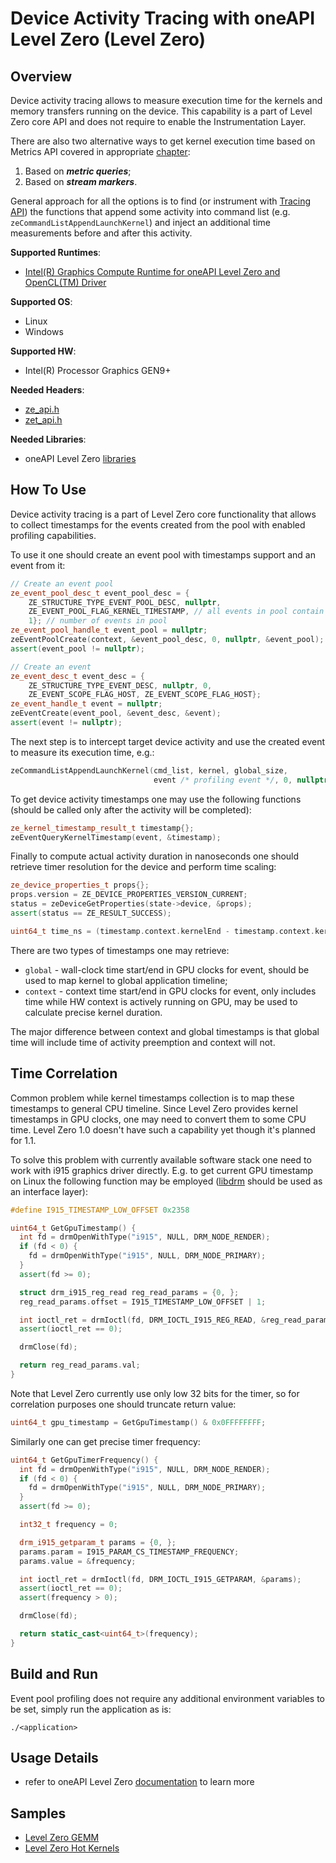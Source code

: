 # Device Activity Tracing with oneAPI Level Zero (Level Zero)
## Overview
Device activity tracing allows to measure execution time for the kernels and memory transfers running on the device. This capability is a part of Level Zero core API and does not require to enable the Instrumentation Layer.

There are also two alternative ways to get kernel execution time based on Metrics API covered in appropriate [chapter](../metrics_collection/LevelZero.md):
1. Based on ***metric queries***;
2. Based on ***stream markers***.

General approach for all the options is to find (or instrument with [Tracing API](../runtime_api_tracing/LevelZero.md)) the functions that append some activity into command list (e.g. `zeCommandListAppendLaunchKernel`) and inject an additional time measurements before and after this activity.

**Supported Runtimes**:
- [Intel(R) Graphics Compute Runtime for oneAPI Level Zero and OpenCL(TM) Driver](https://github.com/intel/compute-runtime)

**Supported OS**:
- Linux
- Windows

**Supported HW**:
- Intel(R) Processor Graphics GEN9+

**Needed Headers**:
- [ze_api.h](https://github.com/oneapi-src/level-zero/blob/master/include/ze_api.h)
- [zet_api.h](https://github.com/oneapi-src/level-zero/blob/master/include/zet_api.h)

**Needed Libraries**:
- oneAPI Level Zero [libraries](https://github.com/intel/compute-runtime)

## How To Use

Device activity tracing is a part of Level Zero core functionality that allows to collect timestamps for the events created from the pool with enabled profiling capabilities.

To use it one should create an event pool with timestamps support and an event from it:
```cpp
// Create an event pool
ze_event_pool_desc_t event_pool_desc = {
    ZE_STRUCTURE_TYPE_EVENT_POOL_DESC, nullptr,
    ZE_EVENT_POOL_FLAG_KERNEL_TIMESTAMP, // all events in pool contain profiling information
    1}; // number of events in pool
ze_event_pool_handle_t event_pool = nullptr;
zeEventPoolCreate(context, &event_pool_desc, 0, nullptr, &event_pool);
assert(event_pool != nullptr);

// Create an event
ze_event_desc_t event_desc = {
    ZE_STRUCTURE_TYPE_EVENT_DESC, nullptr, 0,
    ZE_EVENT_SCOPE_FLAG_HOST, ZE_EVENT_SCOPE_FLAG_HOST};
ze_event_handle_t event = nullptr;
zeEventCreate(event_pool, &event_desc, &event);
assert(event != nullptr);
```
The next step is to intercept target device activity and use the created event to measure its execution time, e.g.:
```cpp
zeCommandListAppendLaunchKernel(cmd_list, kernel, global_size,
                                event /* profiling event */, 0, nullptr);
```
To get device activity timestamps one may use the following functions (should be called only after the activity will be completed):
```cpp
ze_kernel_timestamp_result_t timestamp{};
zeEventQueryKernelTimestamp(event, &timestamp);
```
Finally to compute actual activity duration in nanoseconds one should retrieve timer resolution for the device and perform time scaling:
```cpp
ze_device_properties_t props{};
props.version = ZE_DEVICE_PROPERTIES_VERSION_CURRENT;
status = zeDeviceGetProperties(state->device, &props);
assert(status == ZE_RESULT_SUCCESS);

uint64_t time_ns = (timestamp.context.kernelEnd - timestamp.context.kernelStart) * props.timerResolution;
```
There are two types of timestamps one may retrieve:
* `global` - wall-clock time start/end in GPU clocks for event, should be used to map kernel to global application timeline;
* `context` - context time start/end in GPU clocks for event, only includes time while HW context is actively running on GPU, may be used to calculate precise kernel duration.

The major difference between context and global timestamps is that global time will include time of activity preemption and context will not.

## Time Correlation
Common problem while kernel timestamps collection is to map these timestamps to general CPU timeline. Since Level Zero provides kernel timestamps in GPU clocks, one may need to convert them to some CPU time. Level Zero 1.0 doesn't have such a capability yet though it's planned for 1.1.

To solve this problem with currently available software stack one need to work with i915 graphics driver directly. E.g. to get current GPU timestamp on Linux the following function may be employed ([libdrm](https://gitlab.freedesktop.org/mesa/drm) should be used as an interface layer):
```cpp
#define I915_TIMESTAMP_LOW_OFFSET 0x2358

uint64_t GetGpuTimestamp() {
  int fd = drmOpenWithType("i915", NULL, DRM_NODE_RENDER);
  if (fd < 0) {
    fd = drmOpenWithType("i915", NULL, DRM_NODE_PRIMARY);
  }
  assert(fd >= 0);

  struct drm_i915_reg_read reg_read_params = {0, };
  reg_read_params.offset = I915_TIMESTAMP_LOW_OFFSET | 1;

  int ioctl_ret = drmIoctl(fd, DRM_IOCTL_I915_REG_READ, &reg_read_params);
  assert(ioctl_ret == 0);

  drmClose(fd);

  return reg_read_params.val;
}
```
Note that Level Zero currently use only low 32 bits for the timer, so for correlation purposes one should truncate return value:
```cpp
uint64_t gpu_timestamp = GetGpuTimestamp() & 0x0FFFFFFFF;
```
Similarly one can get precise timer frequency:
```cpp
uint64_t GetGpuTimerFrequency() {
  int fd = drmOpenWithType("i915", NULL, DRM_NODE_RENDER);
  if (fd < 0) {
    fd = drmOpenWithType("i915", NULL, DRM_NODE_PRIMARY);
  }
  assert(fd >= 0);

  int32_t frequency = 0;

  drm_i915_getparam_t params = {0, };
  params.param = I915_PARAM_CS_TIMESTAMP_FREQUENCY;
  params.value = &frequency;

  int ioctl_ret = drmIoctl(fd, DRM_IOCTL_I915_GETPARAM, &params);
  assert(ioctl_ret == 0);
  assert(frequency > 0);

  drmClose(fd);

  return static_cast<uint64_t>(frequency);
}
```

## Build and Run
Event pool profiling does not require any additional environment variables to be set, simply run the application as is:
```
./<application>
```

## Usage Details
- refer to oneAPI Level Zero [documentation](https://spec.oneapi.com/level-zero/latest/index.html) to learn more

## Samples
- [Level Zero GEMM](../../samples/ze_gemm)
- [Level Zero Hot Kernels](../../samples/ze_hot_kernels)